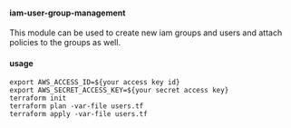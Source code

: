 #### iam-user-group-management
This module can be used to create new iam groups and users and attach policies to the groups as well.

#### usage
```
export AWS_ACCESS_ID=${your access key id}
export AWS_SECRET_ACCESS_KEY=${your secret access key}
terraform init
terraform plan -var-file users.tf
terraform apply -var-file users.tf
```